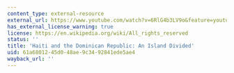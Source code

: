 ```yaml
---
content_type: external-resource
external_url: https://www.youtube.com/watch?v=6RlG4b3LV9o&feature=youtu.be
has_external_license_warning: true
license: https://en.wikipedia.org/wiki/All_rights_reserved
status: ''
title: 'Haiti and the Dominican Republic: An Island Divided'
uid: 61a68012-45d0-48ae-9c34-92841ede5ae4
wayback_url: ''
---
```


